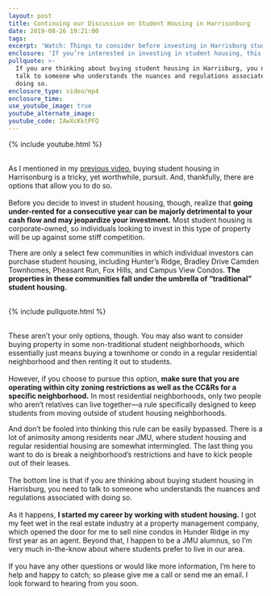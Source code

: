 ```yaml
---
layout: post
title: Continuing our Discussion on Student Housing in Harrisonburg
date: 2019-08-26 19:21:00
tags:
excerpt: 'Watch: Things to consider before investing in Harrisburg student housing'
enclosure: 'If you’re interested in investing in student housing, this message is for you.'
pullquote: >-
  If you are thinking about buying student housing in Harrisburg, you need to
  talk to someone who understands the nuances and regulations associated with
  doing so.
enclosure_type: video/mp4
enclosure_time:
use_youtube_image: true
youtube_alternate_image:
youtube_code: IAwXcKktPFQ
---
```


{% include youtube.html %}

<br>As I mentioned in my [previous video](https://www.youtube.com/watch?v=3tVkU7fLB7Q&amp;feature=youtu.be)[,](__notset__) buying student housing in Harrisonburg is a tricky, yet worthwhile, pursuit. And, thankfully, there are options that allow you to do so.&nbsp;<br>&nbsp;<br>Before you decide to invest in student housing, though, realize that **going under-rented for a consecutive year can be majorly detrimental to your cash flow and may jeopardize your investment.** Most student housing is corporate-owned, so individuals looking to invest in this type of property will be up against some stiff competition.&nbsp;

There are only a select few communities in which individual investors can purchase student housing, including Hunter’s Ridge, Bradley Drive Camden Townhomes, Pheasant Run, Fox Hills, and Campus View Condos. **The properties in these communities fall under the umbrella of “traditional” student housing.<br>&nbsp;**

{% include pullquote.html %}

<br>These aren’t your only options, though. You may also want to consider buying property in some non-traditional student neighborhoods, which essentially just means buying a townhome or condo in a regular residential neighborhood and then renting it out to students.&nbsp;<br>&nbsp;<br>However, if you choose to pursue this option, **make sure that you are operating within city zoning restrictions as well as the CC&Rs for a specific neighborhood.** In most residential neighborhoods, only two people who aren’t relatives can live together—a rule specifically designed to keep students from moving outside of student housing neighborhoods.&nbsp;

And don’t be fooled into thinking this rule can be easily bypassed. There is a lot of animosity among residents near JMU, where student housing and regular residential housing are somewhat intermingled. The last thing you want to do is break a neighborhood’s restrictions and have to kick people out of their leases.&nbsp;<br>&nbsp;<br>The bottom line is that if you are thinking about buying student housing in Harrisburg, you need to talk to someone who understands the nuances and regulations associated with doing so.&nbsp;<br>&nbsp;<br>As it happens, **I started my career by working with student housing.** I got my feet wet in the real estate industry at a property management company, which opened the door for me to sell nine condos in Hunder Ridge in my first year as an agent. Beyond that, I happen to be a JMU alumnus, so I’m very much in-the-know about where students prefer to live in our area.&nbsp;<br>&nbsp;<br>If you have any other questions or would like more information, I’m here to help and happy to catch; so please give me a call or send me an email. I look forward to hearing from you soon.<br>&nbsp;